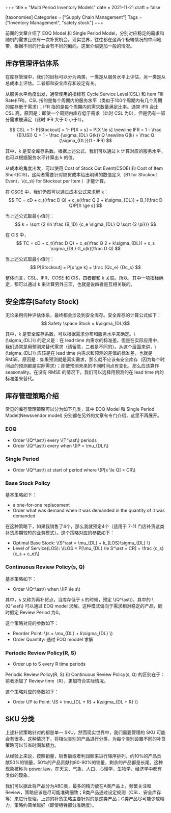 +++
title = "Multi Period Inventory Models"
date = 2021-11-21
draft = false

[taxonomies]
Categories = ["Supply Chain Management"]
Tags = ["Inventory Management", "satety stock"]
+++

前面的文章介绍了 EOQ Model 和 Single Period Model，分别对应稳定的需求和随机的需求且仅有一次补货机会。现实世界，往往都在这两个极端情况的中间地带，根据不同的行业会有不同的偏向。这里介绍更加一般的情况。

<!-- more -->
## 库存管理评估体系
在库存管理中，我们的目标可以分为两类，一类是从服务水平上评估，另一类是从总成本上评估。二者都和安全库存和设定有关。

从服务水平角度出发，通常使用的指标有 Cycle Service Level(CSL) 和 Item Fill Rate(IFR)。CSL 指的是每个周期内的服务水平（类似于100个周期内有几个周期的库存低于需求）；IFR 指的是每个周期内的需求数量满足比率。通常 IFR 会比 CSL 高，原因是：即使一个周期内库存低于需求（此时 CSL 为0），但是仍有一部分需求被满足（此时 IFR 大于 0 小于1）。

$$ CSL = 1- P[Stockout] = 1- P[X > s] = P[X \le s] \newline
    IFR = 1 - \frac {E[US]} Q = 1 - \frac {\sigma_{DL} G(k)} Q \newline
    G(k) = \frac Q {\sigma_{DL}}(1 - IFR)
$$

其中，k 是安全库存系数。根据上述公式，我们可以通过 k 计算对应的服务水平，也可以根据服务水平计算出 k 的值。

从成本的角度出发，可以使用 Cost of Stock Out Event(CSOE) 和 Cost of Item Short(CIS)，这两者需要针对缺货成本给出明确的数值定义（B1 for Stockout Event，\\(c_s\\) for Stockout per Item ）才能计算。

在 CSOE 中，我们仍然可以通过成本公式来求解 k：
$$ TC = cD + c_t(\frac D Q) + c_e(\frac Q 2 + k\sigma_{DL}) + B_1(\frac D Q)P[X \ge s] $$

当上述公式取最小值时：
$$ k = \sqrt {2 \ln \frac {B_1D} {c_e \sigma_{DL} Q \sqrt {2 \pi}}} $$

在 CIS 中，
$$ TC = cD + c_t(\frac D Q) + c_e(\frac Q 2 + k\sigma_{DL}) + c_s \sigma_{DL} G_u(k)(\frac D Q) $$

当上述公式取最小值时：
$$ P[Stockout] = P[x \ge k] = \frac {Qc_e} {Dc_s} $$

整体而言，CSL、IFR、COSE 和 CIS，四者都和 k 关联。所以，其中一项指标确定，都可以通过 k 来计算另外三项，也就是说四者是互相关联的。

## 安全库存(Safety Stock)

无论采用何种评估体系，最终都会涉及到安全库存。安全库存的计算公式如下：
$$ Safety \space Stock = k\sigma_{DL}$$

其中，k 是安全库存系数，可以根据需求分布和服务水平来确定。\\(\\sigma_{DL}\\) 的定义是：在 lead time 内需求的标准差。但是在实际应用中，我们通常是用预测来替代需求（请留意，二者是不同的）。从这个层面来讲，\\(\\sigma_{DL}\\) 应该是在 lead time 内需求和预测的差值的标准差，也就是RMSE。原因是：如果预测就是真实需求，那么就不应该有安全库存（因为每个时间点的预测都是实际需求）；即使预测未来的不同时间点有变化，那么应该算作 seasonality。在没有 RMSE 的情况下，我们可以选择用预测的在 lead time 内的标准差来替代。

## 库存管理策略介绍

常见的库存管理策略可以分为如下几类，其中 EOQ Model 和 Single Period Model(Newsvendor model) 分别都在另外的文章有专门介绍，这里不再展开。

### EOQ
- Order \\(Q^\ast\\) every \\(T^\ast\\) periods
- Order \\(Q^\ast\\) every when \\(IP = \mu_{DL}\\)

### Single Period
- Order \\(Q^\ast\\) at start of period where \\(P[x \le Q] = CR\\)

### Base Stock Policy
基本策略如下：
- a one-for-one replacement
- Order what was demand when it was demanded in the quantity of it was demanded

在这种策略下，如果我销售了4个，那么我就预定4个（适用于 7-11 门店补货这类补货周期较短的业务模式）。这个策略对应的参数如下：
- Optimal Base Stock: \\(S^\ast = \mu_{DL} + k_{LOS}\sigma_{DL} \\)
- Level of Service(LOS): \\(LOS = P[\mu_{DL} \le S^\ast = CR] = \frac {c_s} {c_s + c_e}\\)

### Continuous Review Policy(s, Q)
基本策略如下：
- Order \\(Q^\ast\\) when \\(IP \le s\\)

其中，s 又称为再补货点，当库存低于 s 的时候，预定 \\(Q^\ast\\)。其中的 \\(Q^\ast\\) 可以通过 EOQ model 求解。这种模式偏向于需求相对稳定的产品，同时假定 Review Period 为0。

这个策略对应的参数如下：
- Reorder Point: \\(s = \mu_{DL} + k\sigma_{DL} \\)
- Order Quantity: 通过 EOQ moddel 求解

### Periodic Review Policy(R, S)
- Order up to S every R time periods

Periodic Review Policy(R, S) 和 Continuous Review Policy(s, Q) 的区别在于：前者添加了 Review time（R），更加符合实际情况。

这个策略对应的参数如下：
- Order UP to Point: \\(S = \mu_{DL + R} + k\sigma_{DL + R} \\)

## SKU 分类

上述补货策略针对的都是单一 SKU，然而现实世界中，我们需要管理的 SKU 可能会有很多。这种情况下，将相似类别的产品进行分类，为每个类别设置不同的补货策略可以节省时间和精力。

从经验上来说，按照销量，销售额或者利润额来进行降序排列，约10%的产品贡献50%的销量，50%的产品贡献约80-90%的销量，剩余的产品都是长尾。这种现象被称为 [power law](https://en.wikipedia.org/wiki/Power_law)，在天文、气象、人口、心理学、生物学、经济学中都有类似的现象。

我们可以据此将产品分为ABC类，最多的精力放在A类产品上，频繁关注和Review，策略应该是尽可能准确细致；B类产品通过设定规则（CSL、安全库存等）来进行管理，上述的补货策略主要针对的是这类产品；C类产品尽可能少放精力，策略约简单越好（即使牺牲部分准确度）。